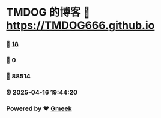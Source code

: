 # TMDOG 的博客 :link: https://TMDOG666.github.io 
### :page_facing_up: [18](https://TMDOG666.github.io/tag.html) 
### :speech_balloon: 0 
### :hibiscus: 88514 
### :alarm_clock: 2025-04-16 19:44:20 
### Powered by :heart: [Gmeek](https://github.com/Meekdai/Gmeek)
